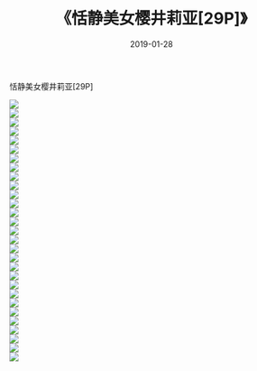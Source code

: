 ﻿---
layout: post
title:  《恬静美女樱井莉亚[29P]》
date:   2019-01-28
img: http://pic.660000.xyz/1:/性感/2019/恬静美女樱井莉亚[29P]/000.jpg
categories: [美女, 清纯, 唯美]
---

恬静美女樱井莉亚[29P]

  ![](http://pic.660000.xyz/1:/性感/2019/恬静美女樱井莉亚[29P]/001.jpg) <br> ![](http://pic.660000.xyz/1:/性感/2019/恬静美女樱井莉亚[29P]/002.jpg) <br> ![](http://pic.660000.xyz/1:/性感/2019/恬静美女樱井莉亚[29P]/003.jpg) <br> ![](http://pic.660000.xyz/1:/性感/2019/恬静美女樱井莉亚[29P]/004.jpg) <br> ![](http://pic.660000.xyz/1:/性感/2019/恬静美女樱井莉亚[29P]/005.jpg) <br> ![](http://pic.660000.xyz/1:/性感/2019/恬静美女樱井莉亚[29P]/006.jpg) <br> ![](http://pic.660000.xyz/1:/性感/2019/恬静美女樱井莉亚[29P]/007.jpg) <br> ![](http://pic.660000.xyz/1:/性感/2019/恬静美女樱井莉亚[29P]/008.jpg) <br> ![](http://pic.660000.xyz/1:/性感/2019/恬静美女樱井莉亚[29P]/009.jpg) <br> ![](http://pic.660000.xyz/1:/性感/2019/恬静美女樱井莉亚[29P]/010.jpg) <br> ![](http://pic.660000.xyz/1:/性感/2019/恬静美女樱井莉亚[29P]/011.jpg) <br> ![](http://pic.660000.xyz/1:/性感/2019/恬静美女樱井莉亚[29P]/012.jpg) <br> ![](http://pic.660000.xyz/1:/性感/2019/恬静美女樱井莉亚[29P]/013.jpg) <br> ![](http://pic.660000.xyz/1:/性感/2019/恬静美女樱井莉亚[29P]/014.jpg) <br> ![](http://pic.660000.xyz/1:/性感/2019/恬静美女樱井莉亚[29P]/015.jpg) <br> ![](http://pic.660000.xyz/1:/性感/2019/恬静美女樱井莉亚[29P]/016.jpg) <br> ![](http://pic.660000.xyz/1:/性感/2019/恬静美女樱井莉亚[29P]/017.jpg) <br> ![](http://pic.660000.xyz/1:/性感/2019/恬静美女樱井莉亚[29P]/018.jpg) <br> ![](http://pic.660000.xyz/1:/性感/2019/恬静美女樱井莉亚[29P]/019.jpg) <br> ![](http://pic.660000.xyz/1:/性感/2019/恬静美女樱井莉亚[29P]/020.jpg) <br> ![](http://pic.660000.xyz/1:/性感/2019/恬静美女樱井莉亚[29P]/021.jpg) <br> ![](http://pic.660000.xyz/1:/性感/2019/恬静美女樱井莉亚[29P]/022.jpg) <br> ![](http://pic.660000.xyz/1:/性感/2019/恬静美女樱井莉亚[29P]/023.jpg) <br> ![](http://pic.660000.xyz/1:/性感/2019/恬静美女樱井莉亚[29P]/024.jpg) <br> ![](http://pic.660000.xyz/1:/性感/2019/恬静美女樱井莉亚[29P]/025.jpg) <br> ![](http://pic.660000.xyz/1:/性感/2019/恬静美女樱井莉亚[29P]/026.jpg) <br> ![](http://pic.660000.xyz/1:/性感/2019/恬静美女樱井莉亚[29P]/027.jpg) <br> ![](http://pic.660000.xyz/1:/性感/2019/恬静美女樱井莉亚[29P]/028.jpg) <br> ![](http://pic.660000.xyz/1:/性感/2019/恬静美女樱井莉亚[29P]/029.jpg) <br>